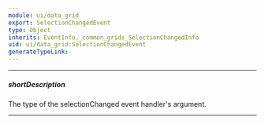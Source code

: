 ```yaml
---
module: ui/data_grid
export: SelectionChangedEvent
type: Object
inherits: EventInfo,_common_grids_SelectionChangedInfo
uid: ui/data_grid:SelectionChangedEvent
generateTypeLink: 
---
```

---
##### shortDescription
The type of the selectionChanged event handler's argument.

---
<!-- Description goes here -->